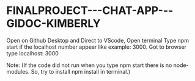 # FINALPROJECT---CHAT-APP---GIDOC-KIMBERLY
Open on Github Desktop and Direct to VScode, Open terminal Type npm start if the localhost number appear like example: 3000. Got to browser type localhost: 3000

Note: (If the code did not run when you type npm start there is no node-modules. So, try to install npm install in terminal.)
